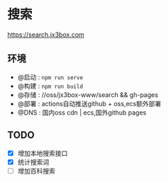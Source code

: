 # 搜索 
https://search.jx3box.com  


## 环境
+ @启动 : `npm run serve`  
+ @构建 : `npm run build`    
+ @存储 : //oss/jx3box-www/search && gh-pages  
+ @部署 : actions自动推送github + oss,ecs额外部署
+ @DNS : 国内oss cdn | ecs,国外github pages


## TODO
- [x] 增加本地搜索接口
- [x] 统计搜索词
- [ ] 增加百科搜索